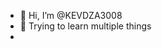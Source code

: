 - 👋 Hi, I’m @KEVDZA3008
- 🌱 Trying to learn multiple things
- 

<!---
KEVDZA3008/KEVDZA3008 is a ✨ special ✨ repository because its `README.md` (this file) appears on your GitHub profile.
You can click the Preview link to take a look at your changes.
--->
